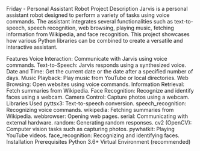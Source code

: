 Friday - Personal Assistant Robot
Project Description
Jarvis is a personal assistant robot designed to perform a variety of tasks using voice commands. The assistant integrates several functionalities such as text-to-speech, speech recognition, web browsing, playing music, fetching information from Wikipedia, and face recognition. This project showcases how various Python libraries can be combined to create a versatile and interactive assistant.

Features
Voice Interaction: Communicate with Jarvis using voice commands.
Text-to-Speech: Jarvis responds using a synthesized voice.
Date and Time: Get the current date or the date after a specified number of days.
Music Playback: Play music from YouTube or local directories.
Web Browsing: Open websites using voice commands.
Information Retrieval: Fetch summaries from Wikipedia.
Face Recognition: Recognize and identify faces using a webcam.
Camera Control: Capture photos using a webcam.
Libraries Used
pyttsx3: Text-to-speech conversion.
speech_recognition: Recognizing voice commands.
wikipedia: Fetching summaries from Wikipedia.
webbrowser: Opening web pages.
serial: Communicating with external hardware.
random: Generating random responses.
cv2 (OpenCV): Computer vision tasks such as capturing photos.
pywhatkit: Playing YouTube videos.
face_recognition: Recognizing and identifying faces.
Installation
Prerequisites
Python 3.6+
Virtual Environment (recommended)
